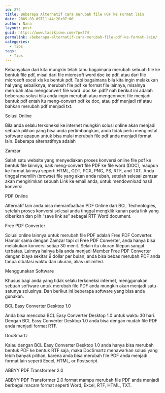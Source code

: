 ```yaml
---
id: 274
title: Beberapa Alternatif cara merubah file PDF ke Format lain
date: 2009-03-09T11:44:20+07:00
author: Nana
layout: post
guid: https://www.tasikisme.com/?p=274
permalink: /beberapa-alternatif-cara-merubah-file-pdf-ke-format-lain/
categories:
  - Tips
tags:
  - Tips
---
```

Kebanyakan dari kita mungkin telah tahu bagaimana merubah sebuah file ke bentuk file pdf, misal dari file microsoft word doc ke pdf, atau dari file microsoft excel xls ke bentuk pdf. Tapi bagaimana bila kita ingin melakukan hal yang sebaliknya, merubah file pdf ke format file lainnya, misalnya merubah atau mengconvert file word .doc ke .pdf? nah berikut ini adalah beberapa solusi bila anda ingin merubah atau mengconvert file menjadi bentuk pdf entah itu meng-convert pdf ke doc, atau pdf menjadi rtf atau bahkan merubah pdf menjadi txt.

Solusi Online

Bila anda selalu terkoneksi ke internet mungkin solusi online akan menjadi sebuah pilihan yang bisa anda pertimbangkan, anda tidak perlu menginstal software apapun untuk bisa mulai merubah file pdf anda menjadi format lain. Beberapa alternatifnya adalah

Zamzar

Salah satu website yang menyediakan proses konversi online file pdf ke bentuk file lainnya, baik meng-convert file PDF ke file word (DOC), maupun ke format lainnya seperti HTML, ODT, PCX, PNG, PS, RTF, and TXT. Anda tinggal memilih (browse) file yang akan anda rubah, setelah selesai zamzar akan mengirimkan sebuah Link ke email anda, untuk mendownload hasil konversi.

PDF Online

Alternatif lain anda bisa memanfaatkan PDF Online dari BCL Technologies, setelah proses konversi selesai anda tinggal mengklik kanan pada link yang diberikan dan plih “save link as” sebagai RTF Word document.

Free PDF Converter

Solusi online lainnya untuk merubah file PDF adalah Free PDF Converter. Hampir sama dengan Zamzar tapi di Free PDF Converter, anda hanya bisa melakukan konversi setiap 30 menit. Selain itu ukuran filepun sangat terbatas. Lainnya halnya bila anda menjadi Member Free PDF Converter dengan biaya sekitar 9 dollar per bulan, anda bisa bebas merubah PDF anda tanpa dibatasi waktu dan ukuran, alias unlimited.

Menggunakan Software

Khusus bagi anda yang tidak selalu terkoneksi internet, menggunakan sebuah software untuk merubah file PDF anda mungkin akan menjadi satu-satunya solusinya. Dan berikut ini beberapa software yang bisa anda gunakan.

BCL Easy Converter Desktop 1.0

Anda bisa mencoba BCL Easy Converter Desktop 1.0 untuk waktu 30 hari. Dengan BCL Easy Converter Desktop 1.0 anda bisa dengan mudah file PDF anda menjadi format RTF.

DocSmartz

Kalau dengan BCL Easy Converter Desktop 1.0 anda hanya bisa merubah bentuk PDF ke bentuk RTF saja, maka DocSmartz menawarkan solusi yang lebih banyak pilihan, karena anda bisa merubah file PDF anda menjadi format lain seperti Excel, HTML, or Postscript.

ABBYY PDF Transformer 2.0

ABBYY PDF Transformer 2.0 format mampu merubah file PDF anda menjadi berbagai macam format seperti Word, Excel, RTF, HTML, TXT.